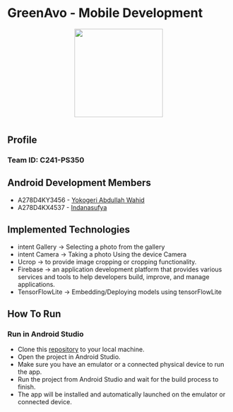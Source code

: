 <h1>GreenAvo - Mobile Development</h1>
<p align="center">
<img width="200" src="https://github.com/GreenAvo-Capstone/Mobile-Development/assets/114552797/09b216ee-b656-4e41-858a-ba5378fb1129">
</p>

# <h2>Profile</h2>

### Team ID: C241-PS350

## <H2> Android Development Members </H2>

* A278D4KY3456 - [Yokogeri Abdullah Wahid](https://www.linkedin.com/in/yokogeri-abdullah-wahid/)
* A278D4KX4537 - [Indanasufya](https://www.linkedin.com/in/indanasufya-254398301/)

## <H2> Implemented Technologies </H2>
* intent Gallery -> Selecting a photo from the gallery
* intent Camera -> Taking a photo Using the device Camera
* Ucrop -> to provide image cropping or cropping functionality.
* Firebase -> an application development platform that provides various services and tools to help developers build, improve, and manage applications.
* TensorFlowLite -> Embedding/Deploying models using tensorFlowLite
  
## <H2> How To Run</H2>
### Run in Android Studio
* Clone this [repository](https://github.com/GreenAvo-Capstone/Mobile-Development) to your local machine.
* Open the project in Android Studio.
* Make sure you have an emulator or a connected physical device to run the app.
* Run the project from Android Studio and wait for the build process to finish.
* The app will be installed and automatically launched on the emulator or connected device.
